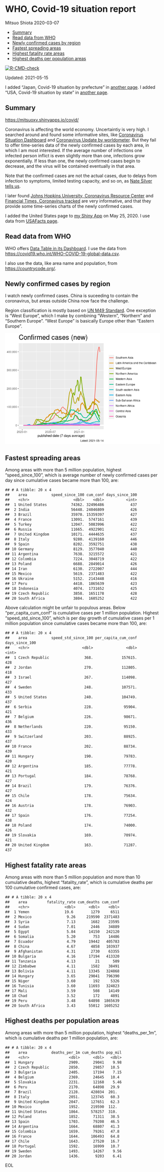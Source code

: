 WHO, Covid-19 situation report
================
Mitsuo Shiota
2020-03-07

-   [Summary](#summary)
-   [Read data from WHO](#read-data-from-who)
-   [Newly confirmed cases by region](#newly-confirmed-cases-by-region)
-   [Fastest spreading areas](#fastest-spreading-areas)
-   [Highest fatality rate areas](#highest-fatality-rate-areas)
-   [Highest deaths per population
    areas](#highest-deaths-per-population-areas)

<!-- badges: start -->

[![R-CMD-check](https://github.com/mitsuoxv/covid/workflows/R-CMD-check/badge.svg)](https://github.com/mitsuoxv/covid/actions)
<!-- badges: end -->

Updated: 2021-05-15

I added “Japan, Covid-19 situation by prefecture” in [another
page](Japan.md). I added “USA, Covid-19 situation by state” in [another
page](USA.md).

## Summary

<https://mitsuoxv.shinyapps.io/covid/>

Coronavirus is affecting the world economy. Uncertaintiy is very high. I
searched around and found some informative sites, like [Coronavirus
Situation
Dashboard](https://who.maps.arcgis.com/apps/opsdashboard/index.html#/c88e37cfc43b4ed3baf977d77e4a0667)
and [Coronavirus Update by
worldometer](https://www.worldometers.info/coronavirus/). But they fail
to offer time-series data of the newly confirmed cases by each area, in
which I am most interested. If the average number of infections one
infected person inflict is even slightly more than one, infections grow
exponentially. If less than one, the newly confirmed cases begin to
decrease, and the virus will be contained eventually in that area.

Note that the confirmed cases are not the actual cases, due to delays
from infection to symptoms, limited testing capacity, and so on, as
[Nate Silver tells
us](https://fivethirtyeight.com/features/coronavirus-case-counts-are-meaningless/).

I later found [Johns Hopkins University, Coronavirus Resource
Center](https://coronavirus.jhu.edu/) and [Financial Times, Coronavirus
tracked](https://www.ft.com/content/a26fbf7e-48f8-11ea-aeb3-955839e06441)
are very informative, and that they provide some time-series charts of
the newly confirmed cases.

I added the United States page to [my Shiny
App](https://mitsuoxv.shinyapps.io/covid/) on May 25, 2020. I use data
from [USAFacts
page](https://usafacts.org/visualizations/coronavirus-covid-19-spread-map/).

## Read data from WHO

WHO offers [Data Table in its Dashboard](https://covid19.who.int/table).
I use the data from
<https://covid19.who.int/WHO-COVID-19-global-data.csv>.

I also use the data, like area name and population, from
<https://countrycode.org/>.

## Newly confirmed cases by region

I watch newly confirmed cases. China is suceeding to contain the
coronavirus, but areas outside China now face the challenge.

Region classification is mostly based on [UN M49
Standard](https://unstats.un.org/unsd/methodology/m49/). One exception
is “West Europe”, which I make by combining “Western”, “Northern” and
“Southern Europe”. “West Europe” is basically Europe other than “Eastern
Europe”.

![](README_files/figure-gfm/chart-1.png)<!-- -->

## Fastest spreading areas

Among areas with more than 5 million population, highest
“speed\_since\_100”, which is average number of newly confirmed cases
per day since cumulative cases became more than 100, are:

    ## # A tibble: 20 x 4
    ##    area           speed_since_100 cum_conf days_since_100
    ##    <chr>                    <dbl>    <dbl>          <int>
    ##  1 United States           74362. 32496486            437
    ##  2 India                   56448. 24046809            426
    ##  3 Brazil                  35970. 15359397            427
    ##  4 France                  13091.  5747161            439
    ##  5 Turkey                  12047.  5083996            422
    ##  6 Russia                  11665.  4922901            422
    ##  7 United Kingdom          10171.  4444635            437
    ##  8 Italy                    9280.  4139160            446
    ##  9 Spain                    8202.  3592751            438
    ## 10 Germany                  8129.  3577040            440
    ## 11 Argentina                7638.  3215572            421
    ## 12 Colombia                 7224.  3048719            422
    ## 13 Poland                   6688.  2849014            426
    ## 14 Iran                     6130.  2722007            444
    ## 15 Mexico                   5619.  2371483            422
    ## 16 Ukraine                  5152.  2143448            416
    ## 17 Peru                     4410.  1865639            423
    ## 18 Indonesia                4074.  1731652            425
    ## 19 Czech Republic           3858.  1651178            428
    ## 20 South Africa             3804.  1605252            422

Above calculation might be unfair to populous areas. Below
“per\_capita\_cum\_conf” is cumulative cases per 1 million population.
Highest “speed\_std\_since\_100”, which is per day growth of cumulative
cases per 1 million population since cumulative cases became more than
100, are:

    ## # A tibble: 20 x 4
    ##    area           speed_std_since_100 per_capita_cum_conf days_since_100
    ##    <chr>                        <dbl>               <dbl>          <int>
    ##  1 Czech Republic                368.             157615.            428
    ##  2 Jordan                        270.             112805.            418
    ##  3 Israel                        267.             114098.            427
    ##  4 Sweden                        248.             107571.            433
    ##  5 United States                 240.             104749.            437
    ##  6 Serbia                        228.              95904.            421
    ##  7 Belgium                       226.              98671.            436
    ##  8 Netherlands                   220.              95150.            433
    ##  9 Switzerland                   203.              88925.            437
    ## 10 France                        202.              88734.            439
    ## 11 Hungary                       190.              79783.            420
    ## 12 Argentina                     185.              77778.            421
    ## 13 Portugal                      184.              78768.            427
    ## 14 Brazil                        179.              76376.            427
    ## 15 Chile                         178.              75634.            424
    ## 16 Austria                       178.              76903.            432
    ## 17 Spain                         176.              77254.            438
    ## 18 Poland                        174.              74000.            426
    ## 19 Slovakia                      169.              70974.            421
    ## 20 United Kingdom                163.              71287.            437

## Highest fatality rate areas

Among areas with more than 5 million population and more than 10
cumulative deaths, highest “fatality\_rate”, which is cumulative deaths
per 100 cumulative confirmed cases, are:

    ## # A tibble: 20 x 4
    ##    area         fatality_rate cum_deaths cum_conf
    ##    <chr>                <dbl>      <dbl>    <dbl>
    ##  1 Yemen                19.6        1279     6511
    ##  2 Mexico                9.26     219590  2371483
    ##  3 Syria                 7.13       1682    23595
    ##  4 Sudan                 7.01       2446    34889
    ##  5 Egypt                 5.84      14150   242120
    ##  6 Somalia               5.20        753    14486
    ##  7 Ecuador               4.79      19442   405783
    ##  8 China                 4.67       4858   103937
    ##  9 Afghanistan           4.31       2730    63355
    ## 10 Bulgaria              4.16      17194   413320
    ## 11 Tanzania              4.13         21      509
    ## 12 Zimbabwe              4.11       1582    38491
    ## 13 Bolivia               4.11      13345   324868
    ## 14 Hungary               3.65      29041   796390
    ## 15 Niger                 3.60        192     5326
    ## 16 Tunisia               3.60      11693   324823
    ## 17 Mali                  3.59        508    14149
    ## 18 Chad                  3.52        172     4891
    ## 19 Peru                  3.48      64898  1865639
    ## 20 South Africa          3.43      55012  1605252

## Highest deaths per population areas

Among areas with more than 5 million population, highest
“deaths\_per\_1m”, which is cumulative deaths per 1 million population,
are:

    ## # A tibble: 20 x 4
    ##    area           deaths_per_1m cum_deaths pop_mil
    ##    <chr>                  <dbl>      <dbl>   <dbl>
    ##  1 Hungary                2909.      29041    9.98
    ##  2 Czech Republic         2850.      29857   10.5 
    ##  3 Bulgaria               2405.      17194    7.15
    ##  4 Belgium                2369.      24645   10.4 
    ##  5 Slovakia               2231.      12168    5.46
    ##  6 Peru                   2170.      64898   29.9 
    ##  7 Brazil                 2128.     428034  201.  
    ##  8 Italy                  2051.     123745   60.3 
    ##  9 United Kingdom         2047.     127651   62.3 
    ## 10 Mexico                 1952.     219590  112.  
    ## 11 United States          1864.     578257  310.  
    ## 12 Poland                 1852.      71311   38.5 
    ## 13 Spain                  1703.      79208   46.5 
    ## 14 Argentina              1664.      68807   41.3 
    ## 15 Colombia               1659.      79261   47.8 
    ## 16 France                 1644.     106493   64.8 
    ## 17 Chile                  1643.      27520   16.7 
    ## 18 Portugal               1592.      16999   10.7 
    ## 19 Sweden                 1493.      14267    9.56
    ## 20 Jordan                 1436.       9203    6.41

EOL
